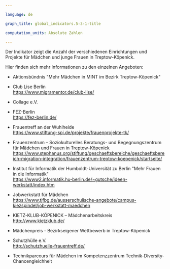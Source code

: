```yaml
---

language: de   

graph_title: global_indicators.5-3-1-title

computation_units: Absolute Zahlen 

---
```


Der Indikator zeigt die Anzahl der verschiedenen Einrichtungen und Projekte für Mädchen und junge Frauen in Treptow-Köpenick. <br>

Hier finden sich mehr Informationen zu den einzelnen Angeboten: <br>

- Aktionsbündnis "Mehr Mädchen in MINT im Bezirk Treptow-Köpenick"

- Club Lise Berlin <br>
<https://www.migramentor.de/club-lise/>

- Collage e.V. 

- FEZ-Berlin <br>
<https://fez-berlin.de/>

- Frauentreff an der Wuhlheide <br>
<https://www.stiftung-spi.de/projekte/frauenprojekte-tk/>

- Frauenzentrum – Soziokulturelles Beratungs- und Begegnungszentrum für Mädchen und Frauen in Treptow-Köpenick <br>
<https://www.stephanus.org/stiftung/geschaeftsbereiche/geschaeftsbereich-migration-integration/frauenzentrum-treptow-koepenick/startseite/>

- Institut für Informatik der Humboldt-Universität zu Berlin "Mehr Frauen in die Informatik" <br>
<https://www2.informatik.hu-berlin.de/~gutsche/ideen-werkstatt/index.htm>

- Jobwerkstatt für Mädchen <br>
<https://www.tjfbg.de/ausserschulische-angebote/campus-kiezspindel/job-werkstatt-maedchen>

- KIETZ-KLUB-KÖPENICK – Mädchenarbeitskreis <br>
<http://www.kietzklub.de/>


- Mädchenpreis - Bezirkseigener Wettbewerb in Treptow-Köpenick

- Schutzhülle e.V. <br>
<http://schutzhuelle-frauentreff.de/>

- Technikparcours für Mädchen im Kompetenzzentrum Technik-Diversity-Chancengleichheit 
